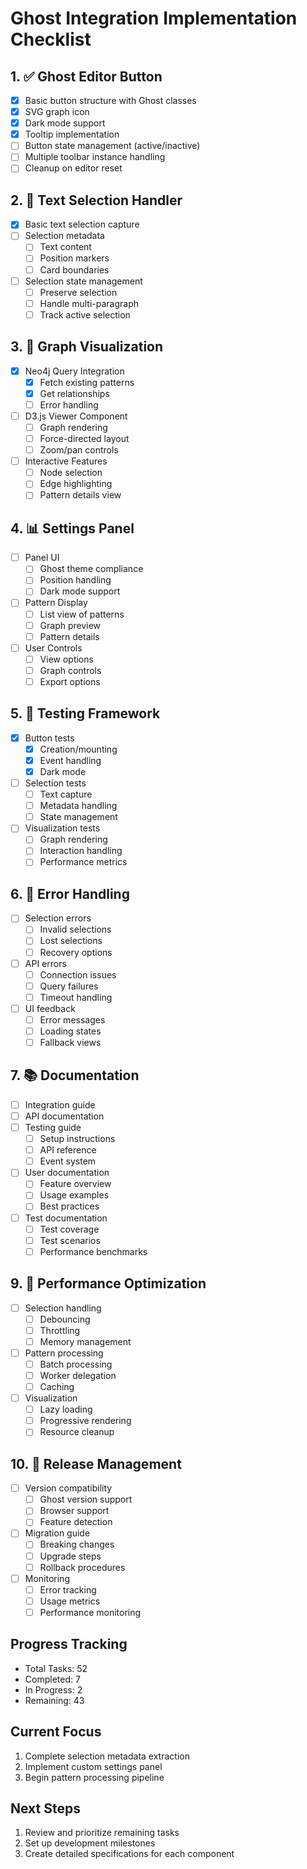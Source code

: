 # Ghost Integration Implementation Checklist

## 1. ✅ Ghost Editor Button
- [x] Basic button structure with Ghost classes
- [x] SVG graph icon
- [x] Dark mode support
- [x] Tooltip implementation
- [ ] Button state management (active/inactive)
- [ ] Multiple toolbar instance handling
- [ ] Cleanup on editor reset

## 2. 🔄 Text Selection Handler
- [x] Basic text selection capture
- [ ] Selection metadata
  - [ ] Text content
  - [ ] Position markers
  - [ ] Card boundaries
- [ ] Selection state management
  - [ ] Preserve selection
  - [ ] Handle multi-paragraph
  - [ ] Track active selection

## 3. 🔄 Graph Visualization
- [x] Neo4j Query Integration
  - [x] Fetch existing patterns
  - [x] Get relationships
  - [ ] Error handling
- [ ] D3.js Viewer Component
  - [ ] Graph rendering
  - [ ] Force-directed layout
  - [ ] Zoom/pan controls
- [ ] Interactive Features
  - [ ] Node selection
  - [ ] Edge highlighting
  - [ ] Pattern details view

## 4. 📊 Settings Panel
- [ ] Panel UI
  - [ ] Ghost theme compliance
  - [ ] Position handling
  - [ ] Dark mode support
- [ ] Pattern Display
  - [ ] List view of patterns
  - [ ] Graph preview
  - [ ] Pattern details
- [ ] User Controls
  - [ ] View options
  - [ ] Graph controls
  - [ ] Export options

## 5. 🧪 Testing Framework
- [x] Button tests
  - [x] Creation/mounting
  - [x] Event handling
  - [x] Dark mode
- [ ] Selection tests
  - [ ] Text capture
  - [ ] Metadata handling
  - [ ] State management
- [ ] Visualization tests
  - [ ] Graph rendering
  - [ ] Interaction handling
  - [ ] Performance metrics

## 6. 🔧 Error Handling
- [ ] Selection errors
  - [ ] Invalid selections
  - [ ] Lost selections
  - [ ] Recovery options
- [ ] API errors
  - [ ] Connection issues
  - [ ] Query failures
  - [ ] Timeout handling
- [ ] UI feedback
  - [ ] Error messages
  - [ ] Loading states
  - [ ] Fallback views

## 7. 📚 Documentation
- [ ] Integration guide
- [ ] API documentation
- [ ] Testing guide
  - [ ] Setup instructions
  - [ ] API reference
  - [ ] Event system
- [ ] User documentation
  - [ ] Feature overview
  - [ ] Usage examples
  - [ ] Best practices
- [ ] Test documentation
  - [ ] Test coverage
  - [ ] Test scenarios
  - [ ] Performance benchmarks

## 9. 🚀 Performance Optimization
- [ ] Selection handling
  - [ ] Debouncing
  - [ ] Throttling
  - [ ] Memory management
- [ ] Pattern processing
  - [ ] Batch processing
  - [ ] Worker delegation
  - [ ] Caching
- [ ] Visualization
  - [ ] Lazy loading
  - [ ] Progressive rendering
  - [ ] Resource cleanup

## 10. 🔄 Release Management
- [ ] Version compatibility
  - [ ] Ghost version support
  - [ ] Browser support
  - [ ] Feature detection
- [ ] Migration guide
  - [ ] Breaking changes
  - [ ] Upgrade steps
  - [ ] Rollback procedures
- [ ] Monitoring
  - [ ] Error tracking
  - [ ] Usage metrics
  - [ ] Performance monitoring

## Progress Tracking
- Total Tasks: 52
- Completed: 7
- In Progress: 2
- Remaining: 43

## Current Focus
1. Complete selection metadata extraction
2. Implement custom settings panel
3. Begin pattern processing pipeline

## Next Steps
1. Review and prioritize remaining tasks
2. Set up development milestones
3. Create detailed specifications for each component
